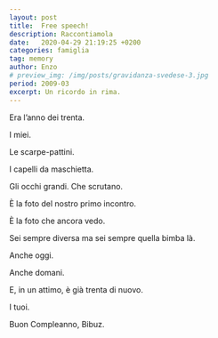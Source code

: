 ```yaml
---
layout: post
title:  Free speech!
description: Raccontiamola
date:   2020-04-29 21:19:25 +0200
categories: famiglia
tag: memory
author: Enzo
# preview_img: /img/posts/gravidanza-svedese-3.jpg
period: 2009-03
excerpt: Un ricordo in rima.
---
```


Era l’anno dei trenta. 

I miei.

Le scarpe-pattini. 

I capelli da maschietta. 

Gli occhi grandi. Che scrutano.

È la foto del nostro primo incontro.

È la foto che ancora vedo.

Sei sempre diversa ma sei sempre quella bimba là.

Anche oggi. 

Anche domani.

E, in un attimo, è già trenta di nuovo. 

I tuoi.

Buon Compleanno, Bibuz.

